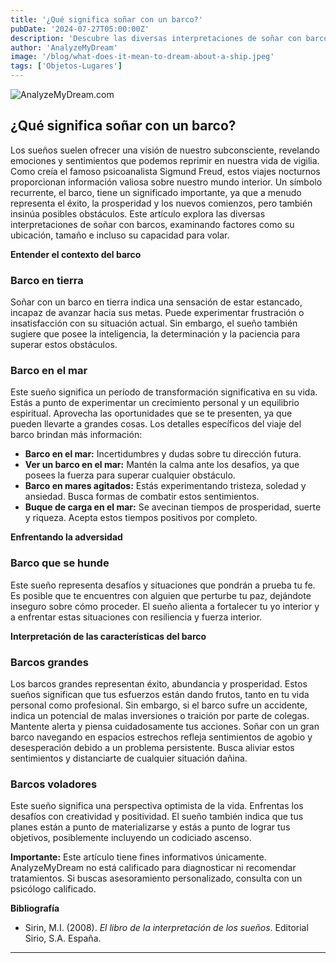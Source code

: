 ```yaml
---
title: '¿Qué significa soñar con un barco?'
pubDate: '2024-07-27T05:00:00Z'
description: 'Descubre las diversas interpretaciones de soñar con barco, desde éxito y prosperidad hasta representar problemas y desafíos.'
author: 'AnalyzeMyDream'
image: '/blog/what-does-it-mean-to-dream-about-a-ship.jpeg'
tags: ['Objetos-Lugares']
---
```


![AnalyzeMyDream.com](/blog/what-does-it-mean-to-dream-about-a-ship.jpeg)

## ¿Qué significa soñar con un barco?

Los sueños suelen ofrecer una visión de nuestro subconsciente, revelando emociones y sentimientos que podemos reprimir en nuestra vida de vigilia. Como creía el famoso psicoanalista Sigmund Freud, estos viajes nocturnos proporcionan información valiosa sobre nuestro mundo interior. Un símbolo recurrente, el barco, tiene un significado importante, ya que a menudo representa el éxito, la prosperidad y los nuevos comienzos, pero también insinúa posibles obstáculos. Este artículo explora las diversas interpretaciones de soñar con barcos, examinando factores como su ubicación, tamaño e incluso su capacidad para volar.

**Entender el contexto del barco**

### Barco en tierra

Soñar con un barco en tierra indica una sensación de estar estancado, incapaz de avanzar hacia sus metas. Puede experimentar frustración o insatisfacción con su situación actual. Sin embargo, el sueño también sugiere que posee la inteligencia, la determinación y la paciencia para superar estos obstáculos.

### Barco en el mar

Este sueño significa un período de transformación significativa en su vida. Estás a punto de experimentar un crecimiento personal y un equilibrio espiritual. Aprovecha las oportunidades que se te presenten, ya que pueden llevarte a grandes cosas. Los detalles específicos del viaje del barco brindan más información:

- **Barco en el mar:** Incertidumbres y dudas sobre tu dirección futura.
- **Ver un barco en el mar:** Mantén la calma ante los desafíos, ya que posees la fuerza para superar cualquier obstáculo.
- **Barco en mares agitados:** Estás experimentando tristeza, soledad y ansiedad. Busca formas de combatir estos sentimientos.
- **Buque de carga en el mar:** Se avecinan tiempos de prosperidad, suerte y riqueza. Acepta estos tiempos positivos por completo.

**Enfrentando la adversidad**

### Barco que se hunde

Este sueño representa desafíos y situaciones que pondrán a prueba tu fe. Es posible que te encuentres con alguien que perturbe tu paz, dejándote inseguro sobre cómo proceder. El sueño alienta a fortalecer tu yo interior y a enfrentar estas situaciones con resiliencia y fuerza interior.

**Interpretación de las características del barco**

### Barcos grandes

Los barcos grandes representan éxito, abundancia y prosperidad. Estos sueños significan que tus esfuerzos están dando frutos, tanto en tu vida personal como profesional. Sin embargo, si el barco sufre un accidente, indica un potencial de malas inversiones o traición por parte de colegas. Mantente alerta y piensa cuidadosamente tus acciones. Soñar con un gran barco navegando en espacios estrechos refleja sentimientos de agobio y desesperación debido a un problema persistente. Busca aliviar estos sentimientos y distanciarte de cualquier situación dañina.

### Barcos voladores

Este sueño significa una perspectiva optimista de la vida. Enfrentas los desafíos con creatividad y positividad. El sueño también indica que tus planes están a punto de materializarse y estás a punto de lograr tus objetivos, posiblemente incluyendo un codiciado ascenso. 

**Importante:** Este artículo tiene fines informativos únicamente. AnalyzeMyDream no está calificado para diagnosticar ni recomendar tratamientos. Si buscas asesoramiento personalizado, consulta con un psicólogo calificado.

**Bibliografía**

* Sirin, M.I. (2008). *El libro de la interpretación de los sueños*. Editorial Sirio, S.A. España.

---